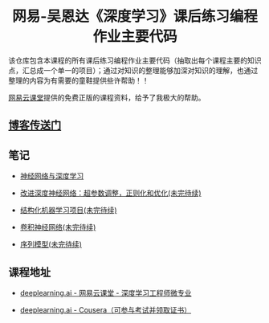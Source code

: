 <h1 align="center">网易-吴恩达《深度学习》课后练习编程作业主要代码</h1>

该仓库包含本课程的所有课后练习编程作业主要代码（抽取出每个课程主要的知识点，汇总成一个单一的项目）；通过对知识的整理能够加深对知识的理解，也通过整理的内容为有需要的童鞋提供些许帮助！！


[网易云课堂](http://study.163.com/)提供的免费正版的课程资料，给予了我极大的帮助。

## [博客传送门](https://github.com/calmzhuang/deeplearning)

## 笔记

- [神经网络与深度学习](https://github.com/calmzhuang/deeplearning/tree/master/01-neural_network_and_deep_learning)
    
- [改进深度神经网络：超参数调整，正则化和优化(未完待续)]()
    
- [结构化机器学习项目(未完待续)]()

- [卷积神经网络(未完待续)]()
    
- [序列模型(未完待续)]()


## 课程地址

- [deeplearning.ai - 网易云课堂 - 深度学习工程师微专业](https://study.163.com/provider/2001053000/index.htm)

- [deeplearning.ai - Cousera（可参与考试并领取证书）](https://www.coursera.org/specializations/deep-learning?#about)

